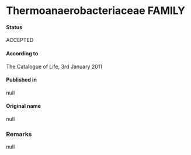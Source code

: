 Thermoanaerobacteriaceae FAMILY
=======

#### Status
ACCEPTED

#### According to
The Catalogue of Life, 3rd January 2011

#### Published in
null

#### Original name
null

### Remarks
null
